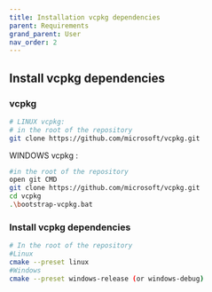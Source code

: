 ```yaml
---
title: Installation vcpkg dependencies
parent: Requirements
grand_parent: User
nav_order: 2
---
```


## Install vcpkg dependencies

### vcpkg
```bash
# LINUX vcpkg:
# in the root of the repository
git clone https://github.com/microsoft/vcpkg.git
```

WINDOWS vcpkg :
```bash
#in the root of the repository
open git CMD
git clone https://github.com/microsoft/vcpkg.git
cd vcpkg
.\bootstrap-vcpkg.bat
```

### Install vcpkg dependencies
```bash
# In the root of the repository
#Linux
cmake --preset linux
#Windows
cmake --preset windows-release (or windows-debug)
```